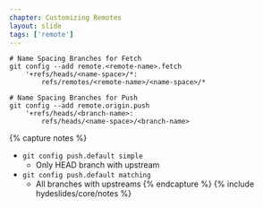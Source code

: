 ```yaml
---
chapter: Customizing Remotes
layout: slide
tags: ['remote']
---
```

 
	# Name Spacing Branches for Fetch
	git config --add remote.<remote-name>.fetch 
		'+refs/heads/<name-space>/*: 
			refs/remotes/<remote-name>/<name-space>/*

	# Name Spacing Branches for Push
	git config --add remote.origin.push 
		'+refs/heads/<branch-name>: 
			refs/heads/<name-space>/<branch-name>

{% capture notes %}
* `git config push.default simple`
	* Only HEAD branch with upstream
* `git config push.default matching`
	* All branches with upstreams
{% endcapture %}
{% include hydeslides/core/notes %}